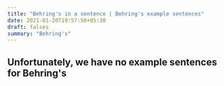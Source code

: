 ```yaml
---
title: "Behring's in a sentence | Behring's example sentences"
date: 2021-01-20T19:57:50+05:30
draft: falses
summary: "Behring's"
---
```

## Unfortunately, we have no example sentences for Behring's                 
